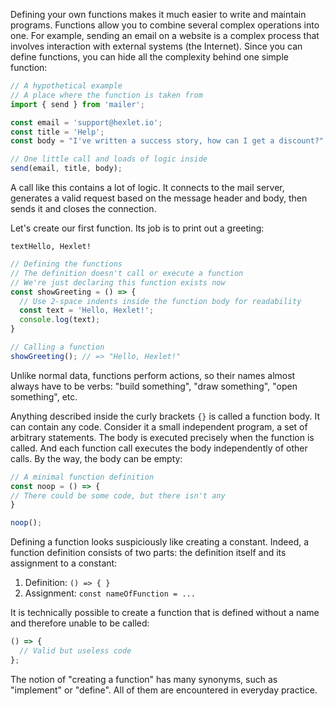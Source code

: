 
Defining your own functions makes it much easier to write and maintain programs. Functions allow you to combine several complex operations into one. For example, sending an email on a website is a complex process that involves interaction with external systems (the Internet). Since you can define functions, you can hide all the complexity behind one simple function:

```javascript
// A hypothetical example
// A place where the function is taken from
import { send } from 'mailer';

const email = 'support@hexlet.io';
const title = 'Help';
const body = "I've written a success story, how can I get a discount?";

// One little call and loads of logic inside
send(email, title, body);
```

A call like this contains a lot of logic. It connects to the mail server, generates a valid request based on the message header and body, then sends it and closes the connection.

Let's create our first function. Its job is to print out a greeting:

```textHello, Hexlet!```

```javascript
// Defining the functions
// The definition doesn't call or execute a function
// We're just declaring this function exists now
const showGreeting = () => {
  // Use 2-space indents inside the function body for readability
  const text = 'Hello, Hexlet!';
  console.log(text);
}

// Calling a function
showGreeting(); // => "Hello, Hexlet!"
```

Unlike normal data, functions perform actions, so their names almost always have to be verbs: "build something", "draw something", "open something", etc.

Anything described inside the curly brackets `{}` is called a function body. It can contain any code. Consider it a small independent program, a set of arbitrary statements. The body is executed precisely when the function is called. And each function call executes the body independently of other calls. By the way, the body can be empty:

```javascript
// A minimal function definition
const noop = () => {
// There could be some code, but there isn't any
}

noop();
```

Defining a function looks suspiciously like creating a constant. Indeed, a function definition consists of two parts: the definition itself and its assignment to a constant:

1. Definition: `() => { }`
2. Assignment: `const nameOfFunction = ...`

It is technically possible to create a function that is defined without a name and therefore unable to be called:

```javascript
() => {
  // Valid but useless code
};
```

The notion of "creating a function" has many synonyms, such as "implement" or "define". All of them are encountered in everyday practice.
